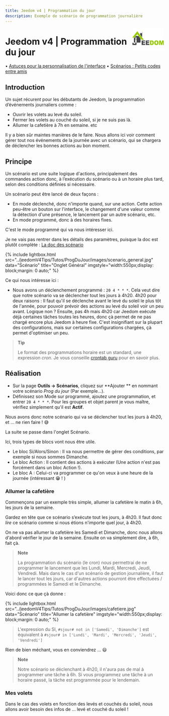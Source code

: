 ```yaml
---
title: Jeedom v4 | Programmation du jour
description: Exemple de scénario de programmation journalière
---
```


<img align="right" src="../../../images/logo-jeedom.png" width="100">

# Jeedom v4 | Programmation du jour

• [Astuces pour la personnalisation de l'interface](https://kiboost.github.io/jeedom_docs/jeedomV4Tips/Interface/fr_FR/)
• [Scénarios : Petits codes entre amis](https://kiboost.github.io/jeedom_docs/jeedomV4Tips/CodesScenario/fr_FR/)

## Introduction

Un sujet récurent pour les débutants de Jeedom, la programmation d’événements journaliers comme :

- Ouvrir les volets au levé du soleil.
- Fermer les volets au couché du soleil, si je ne suis pas là.
- Allumer la cafetière à 7h en semaine.
etc

Il y a bien sûr maintes manières de le faire. Nous allons ici voir comment gérer tout nos événements de la journée avec un scénario, qui se chargera de déclencher les bonnes actions au bon moment.

## Principe

Un scénario est une suite logique d'actions, principalement des commandes action donc, à l’exécution du scénario ou à un horaire plus tard, selon des conditions définies si nécessaire.

Un scénario peut être lancé de deux façons :
- En mode déclenché, donc n'importe quand, sur une action. Cette action peu-être un bouton sur l'interface, le changement d'une valeur comme la détection d'une présence, le lancement par un autre scénario, etc.
- En mode programmé, donc à des horaires fixes.

C'est le mode programmé qui va nous intéresser ici.

Je ne vais pas rentrer dans les détails des paramètres, puisque la doc est plutôt complète : [La doc des scénario](https://jeedom.github.io/core/fr_FR/scenario)

{% include lightbox.html src="../jeedomV4Tips/Tutos/ProgDuJour/images/scenario_general.jpg" data="Scénario" title="Onglet Général" imgstyle="width:550px;display: block;margin: 0 auto;" %}

Ce qui nous intéresse ici :
- Nous avons un déclenchement programmé : `20 4 * * *`. Cela veut dire que notre scénario va se déclencher tout les jours à 4h20. 4h20 pour deux raisons : Il faut qu'il se déclenche avant le levé du soleil le plus tôt de l'année, pour pouvoir prévoir des actions au levé du soleil voir un peu avant. Logique non ? Ensuite, pas 4h mais 4h20 car Jeedom exécute déjà certaines tâches toutes les heures, donc çà permet de ne pas chargé encore plus Jeedom à heure fixe. C'est insignifiant sur la plupart des configurations, mais sur certaines configurations chargées, çà permet d'optimiser un peu.


> **Tip**
>
> Le format des programmations horaire est un standard, une expression *cron*. Je vous conseille [crontab guru](https://crontab.guru/) pour en savoir plus.


## Réalisation

- Sur la page **Outils → Scénarios**, cliquez sur **Ajouter ** en nommant votre scénario *Prog du jour* (Par exemple...).
- Définissez son Mode sur programmé, ajoutez une programmation, et entrer `20 4 * * *`.
Pour les groupes et objet parent je vous maître, vérifiez simplement qu'il est **Actif**.

Nous avons donc notre scénario qui va se déclencher tout les jours à 4h20, et ... ne rien faire ! :sweat_smile:

La suite se passe dans l'onglet Scénario.

Ici, trois types de blocs vont nous être utile.
- Le bloc Si/Alors/Sinon : Il va nous permettre de gérer des conditions, par exemple si nous sommes Dimanche.
- Le bloc Action : Il contient des actions à exécuter (Une action n'est pas forcément dans un bloc Action !).
- Le bloc A : Celui-ci va programmer ce qu'on veux à une heure de la journée (intéressant :grin: ! )

### Allumer la cafetière

Commençons par un exemple très simple, allumer la cafetière le matin à 6h, les jours de la semaine.

Gardez en tête que ce scénario s’exécute tout les jours, à 4h20. Il faut donc *lire* ce scénario comme si nous étions n'importe quel jour, à 4h20.

On ne va pas allumer la cafetière les Samedi et Dimanche, donc nous allons d'abord vérifier le jour de la semaine.
Ensuite on va simplement dire, à 6h, fait çà.

> **Note**
>
> La programmation du scénario (le cron) nous permettrai de ne programmer le lancement que les Lundi, Mardi, Mercredi, Jeudi, Vendredi. Mais dans le cas d'un scénario de gestion journalière, il faut le lancer tout les jours, car d'autres actions pourront être effectuées / programmées le Samedi et le Dimanche.

Voici donc ce que çà donne :

{% include lightbox.html src="../jeedomV4Tips/Tutos/ProgDuJour/images/cafetiere.jpg" data="Scénario" title="Allumer la cafetière" imgstyle="width:550px;display: block;margin: 0 auto;" %}

> L'expression du SI, `#sjour# not in ['Samedi', 'Dimanche']` est équivalent à `#sjour# in ['Lundi', 'Mardi', 'Mercredi', 'Jeudi', 'Vendredi']`

Rien de bien méchant, vous en conviendrez ... :smiley:

> **Note**
>
> Notre scénario se déclenchant à 4h20, il n'aura pas de mal à programmer une tâche à 6h. Si vous programmez une tâche à un horaire passé, la tâche est programmée pour le lendemain.


### Mes volets

Dans le cas des volets en fonction des levés et couchés du soleil, nous allons avoir besoin des infos de ... levé et couché du soleil !
